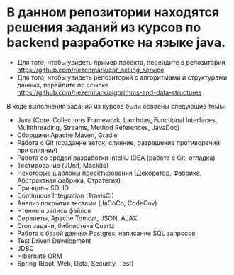 # В данном репозитории находятся решения заданий из курсов по backend разработке на языке java.
- Для того, чтобы увидеть пример проекта, перейдите в репозиторий https://github.com/riezenmark/car_selling_service
- Для того, чтобы увидеть репозиторий с алгоритмами и структурами данных, перейдите по ссылке https://github.com/riezenmark/algorithms-and-data-structures

В ходе выполнения заданий из курсов были освоены следующие темы:
  - Java (Core, Collections Framework, Lambdas, Functional Interfaces, Multithreading, Streams, Method References, JavaDoc)
  - Сборщики Apache Maven, Gradle
  - Работа с Git (создание веток, слияние, разрешение противоречий при слиянии)
  - Работа со средой разработки IntelliJ IDEA (работа с Git, отладка)
  - Тестирование (JUnit, Mockito)
  - Некоторые шаблоны проектирования (Декоратор, Фабрика, Абстрактная фабрика, Стратегия)
  - Принципы SOLID
  - Continuous Integration (TravisCI)
  - Анализ покрытия тестами (JaCoCo, CodeCov)
  - Чтение и запись файлов
  - Сервлеты, Apache Tomcat, JSON, AJAX
  - Cron задачи, библиотека Quartz
  - Работа с базой данных Postgres, написание SQL запросов
  - Test Driven Development
  - JDBC
  - Hibernate ORM
  - Spring (Boot, Web, Data, Security, Test)
